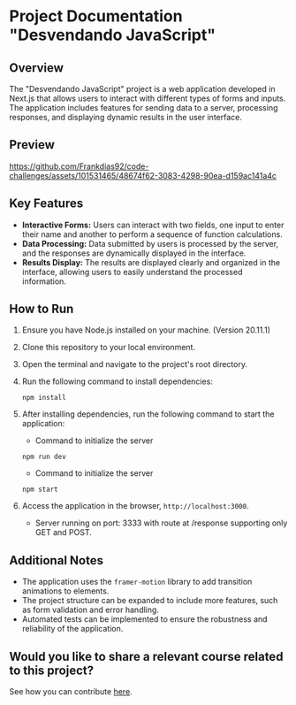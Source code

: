 # Project Documentation "Desvendando JavaScript"

## Overview

The "Desvendando JavaScript" project is a web application developed in Next.js that allows users to interact with different types of forms and inputs. The application includes features for sending data to a server, processing responses, and displaying dynamic results in the user interface.

## Preview


https://github.com/Frankdias92/code-challenges/assets/101531465/48674f62-3083-4298-90ea-d159ac141a4c




## Key Features

- **Interactive Forms:** Users can interact with two fields, one input to enter their name and another to perform a sequence of function calculations.
- **Data Processing:** Data submitted by users is processed by the server, and the responses are dynamically displayed in the interface.
- **Results Display:** The results are displayed clearly and organized in the interface, allowing users to easily understand the processed information.

## How to Run

1. Ensure you have Node.js installed on your machine. (Version 20.11.1)
2. Clone this repository to your local environment.
3. Open the terminal and navigate to the project's root directory.
4. Run the following command to install dependencies:

   ```
   npm install
   ```

5. After installing dependencies, run the following command to start the application:
   - Command to initialize the server

   ```
   npm run dev
   ```

   - Command to initialize the server

   ```
   npm start
   ```

6. Access the application in the browser, `http://localhost:3000`.
   - Server running on port: 3333 with route at /response
     supporting only GET and POST.

## Additional Notes

- The application uses the `framer-motion` library to add transition animations to elements.
- The project structure can be expanded to include more features, such as form validation and error handling.
- Automated tests can be implemented to ensure the robustness and reliability of the application.

## Would you like to share a relevant course related to this project?
See how you can contribute [here](CONTRIBUTING.md).
